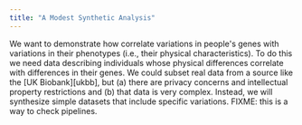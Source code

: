 ```yaml
---
title: "A Modest Synthetic Analysis"
---
```


We want to demonstrate how correlate variations in people's genes with variations in their phenotypes
(i.e., their physical characteristics).
To do this we need data describing individuals
whose physical differences correlate with differences in their genes.
We could subset real data from a source like the [UK Biobank][ukbb],
but (a) there are privacy concerns and intellectual property restrictions
and (b) that data is very complex.
Instead,
we will synthesize simple datasets that include specific variations.
FIXME: this is a way to check pipelines.
